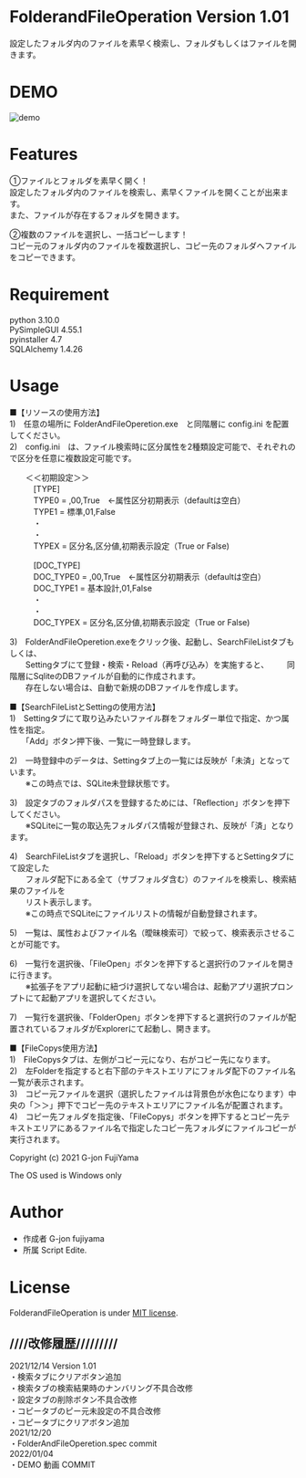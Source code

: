 # FolderandFileOperation Version 1.01  
  
設定したフォルダ内のファイルを素早く検索し、フォルダもしくはファイルを開きます。  
  
# DEMO  
  
![demo](https://user-images.githubusercontent.com/95132992/148064114-95d9e6be-14e1-4edd-9de3-3276a1d3226a.gif)
  
# Features
  
①ファイルとフォルダを素早く開く！  
設定したフォルダ内のファイルを検索し、素早くファイルを開くことが出来ます。  
また、ファイルが存在するフォルダを開きます。  
  
②複数のファイルを選択し、一括コピーします！  
コピー元のフォルダ内のファイルを複数選択し、コピー先のフォルダへファイルをコピーできます。  
  
# Requirement
  
python 3.10.0  
PySimpleGUI 4.55.1  
pyinstaller 4.7  
SQLAlchemy 1.4.26  
  
  
# Usage
  
■【リソースの使用方法】  
1)　任意の場所に FolderAndFileOperetion.exe　と同階層に config.ini を配置してください。  
2)　config.ini　は、ファイル検索時に区分属性を2種類設定可能で、それぞれので区分を任意に複数設定可能です。  
  
　　＜＜初期設定＞＞  
　　　[TYPE]  
　　　TYPE0 = ,00,True　←属性区分初期表示（defaultは空白）  
　　　TYPE1 = 標準,01,False  
　　　・  
　　　・  
　　　TYPEX = 区分名,区分値,初期表示設定（True or False)  
  
　　　[DOC_TYPE]  
　　　DOC_TYPE0 = ,00,True　←属性区分初期表示（defaultは空白）  
　　　DOC_TYPE1 = 基本設計,01,False  
　　　・  
　　　・  
　　　DOC_TYPEX = 区分名,区分値,初期表示設定（True or False)  
  
3)　FolderAndFileOperetion.exeをクリック後、起動し、SearchFileListタブもしくは、  
　　Settingタブにて登録・検索・Reload（再呼び込み）を実施すると、
　　同階層にSqliteのDBファイルが自動的に作成されます。  
　　存在しない場合は、自動で新規のDBファイルを作成します。  
  
■【SearchFileListとSettingの使用方法】  
1)　Settingタブにて取り込みたいファイル群をフォルダー単位で指定、かつ属性を指定。  
　　「Add」ボタン押下後、一覧に一時登録します。  
  
2)　一時登録中のデータは、Settingタブ上の一覧には反映が「未済」となっています。  
　　※この時点では、SQLite未登録状態です。  
  
3)　設定タブのフォルダパスを登録するためには、「Reflection」ボタンを押下してください。  
　　※SQLiteに一覧の取込先フォルダパス情報が登録され、反映が「済」となります。  
  
4)　SearchFileListタブを選択し、「Reload」ボタンを押下するとSettingタブにて設定した  
　　フォルダ配下にある全て（サブフォルダ含む）のファイルを検索し、検索結果のファイルを  
　　リスト表示します。  
　　※この時点でSQLiteにファイルリストの情報が自動登録されます。  
  
5)　一覧は、属性およびファイル名（曖昧検索可）で絞って、検索表示させることが可能です。  
  
6)　一覧行を選択後、「FileOpen」ボタンを押下すると選択行のファイルを開きに行きます。  
　　※拡張子をアプリ起動に紐づけ選択してない場合は、起動アプリ選択プロンプトにて起動アプリを選択してください。  
  
7)　一覧行を選択後、「FolderOpen」ボタンを押下すると選択行のファイルが配置されているフォルダがExplorerにて起動し、開きます。  
  
■【FileCopys使用方法】  
1)　FileCopysタブは、左側がコピー元になり、右がコピー先になります。  
2)　左Folderを指定すると右下部のテキストエリアにフォルダ配下のファイル名一覧が表示されます。  
3)　コピー元ファイルを選択（選択したファイルは背景色が水色になります）中央の「＞＞」押下でコピー先のテキストエリアにファイル名が配置されます。  
4)　コピー先フォルダを指定後、「FileCopys」ボタンを押下するとコピー先テキストエリアにあるファイル名で指定したコピー先フォルダにファイルコピーが実行されます。  
  
Copyright (c) 2021 G-jon FujiYama  
  
The OS used is Windows only  
  
# Author

* 作成者 G-jon fujiyama  
* 所属 Script Edite.  

# License

FolderandFileOperation is under [MIT license](https://en.wikipedia.org/wiki/MIT_License).

## ////改修履歴/////////  
2021/12/14 Version 1.01  
・検索タブにクリアボタン追加  
・検索タブの検索結果時のナンバリング不具合改修  
・設定タブの削除ボタン不具合改修  
・コピータブのピー元未設定の不具合改修  
・コピータブにクリアボタン追加  
2021/12/20  
・FolderAndFileOperetion.spec commit  
2022/01/04  
・DEMO 動画 COMMIT  

